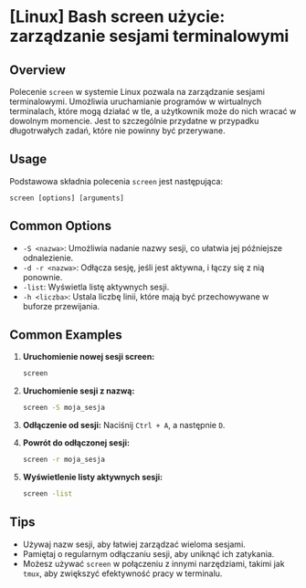 # [Linux] Bash screen użycie: zarządzanie sesjami terminalowymi

## Overview
Polecenie `screen` w systemie Linux pozwala na zarządzanie sesjami terminalowymi. Umożliwia uruchamianie programów w wirtualnych terminalach, które mogą działać w tle, a użytkownik może do nich wracać w dowolnym momencie. Jest to szczególnie przydatne w przypadku długotrwałych zadań, które nie powinny być przerywane.

## Usage
Podstawowa składnia polecenia `screen` jest następująca:

```
screen [options] [arguments]
```

## Common Options
- `-S <nazwa>`: Umożliwia nadanie nazwy sesji, co ułatwia jej późniejsze odnalezienie.
- `-d -r <nazwa>`: Odłącza sesję, jeśli jest aktywna, i łączy się z nią ponownie.
- `-list`: Wyświetla listę aktywnych sesji.
- `-h <liczba>`: Ustala liczbę linii, które mają być przechowywane w buforze przewijania.

## Common Examples
1. **Uruchomienie nowej sesji screen:**
   ```bash
   screen
   ```

2. **Uruchomienie sesji z nazwą:**
   ```bash
   screen -S moja_sesja
   ```

3. **Odłączenie od sesji:**
   Naciśnij `Ctrl + A`, a następnie `D`.

4. **Powrót do odłączonej sesji:**
   ```bash
   screen -r moja_sesja
   ```

5. **Wyświetlenie listy aktywnych sesji:**
   ```bash
   screen -list
   ```

## Tips
- Używaj nazw sesji, aby łatwiej zarządzać wieloma sesjami.
- Pamiętaj o regularnym odłączaniu sesji, aby uniknąć ich zatykania.
- Możesz używać `screen` w połączeniu z innymi narzędziami, takimi jak `tmux`, aby zwiększyć efektywność pracy w terminalu.